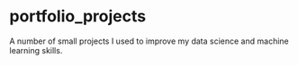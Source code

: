 # portfolio_projects

A number of small projects I used to improve my data science and machine learning skills.
